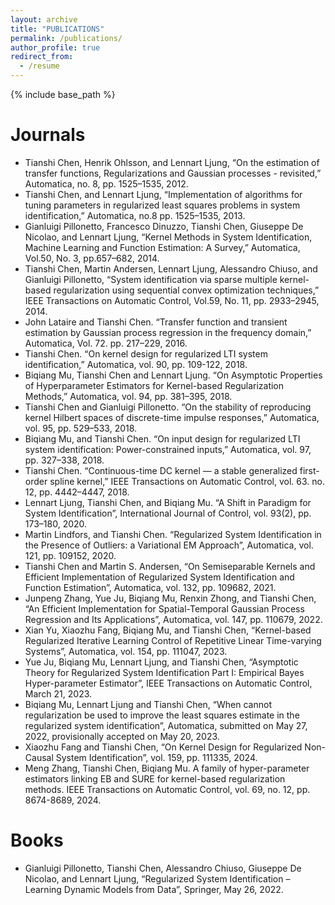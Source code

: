 ```yaml
---
layout: archive
title: "PUBLICATIONS"
permalink: /publications/
author_profile: true
redirect_from:
  - /resume
---
```


{% include base_path %}

Journals
======
* Tianshi Chen, Henrik Ohlsson, and Lennart Ljung, “On the estimation of transfer functions, Regularizations and Gaussian processes - revisited,” Automatica, no. 8, pp. 1525–1535, 2012.
* Tianshi Chen, and Lennart Ljung, “Implementation of algorithms for tuning parameters in regularized least squares problems in system identification,” Automatica, no.8 pp. 1525–1535, 2013.
* Gianluigi Pillonetto, Francesco Dinuzzo, Tianshi Chen, Giuseppe De Nicolao, and Lennart Ljung, “Kernel Methods in System Identification, Machine Learning and Function Estimation: A Survey,” Automatica, Vol.50, No. 3, pp.657–682, 2014.
* Tianshi Chen, Martin Andersen, Lennart Ljung, Alessandro Chiuso, and Gianluigi Pillonetto, “System identification via sparse multiple kernel-based regularization using sequential convex optimization techniques,” IEEE Transactions on Automatic Control, Vol.59, No. 11, pp. 2933–2945, 2014.
* John Lataire and Tianshi Chen. “Transfer function and transient estimation by Gaussian process regression in the frequency domain,” Automatica, Vol. 72. pp. 217–229, 2016.
* Tianshi Chen. “On kernel design for regularized LTI system identification,” Automatica, vol. 90, pp. 109-122, 2018.
* Biqiang Mu, Tianshi Chen and Lennart Ljung. “On Asymptotic Properties of Hyperparameter Estimators for Kernel-based Regularization Methods,” Automatica, vol. 94, pp. 381–395, 2018.
* Tianshi Chen and Gianluigi Pillonetto. “On the stability of reproducing kernel Hilbert spaces of discrete-time impulse responses,” Automatica, vol. 95, pp. 529–533, 2018.
* Biqiang Mu, and Tianshi Chen. “On input design for regularized LTI system identification: Power-constrained inputs,” Automatica, vol. 97, pp. 327–338, 2018.
* Tianshi Chen. “Continuous-time DC kernel — a stable generalized first-order spline kernel,” IEEE Transactions on Automatic Control, vol. 63. no. 12, pp. 4442–4447, 2018.
* Lennart Ljung, Tianshi Chen, and Biqiang Mu. “A Shift in Paradigm for System Identification”, International Journal of Control, vol. 93(2), pp. 173–180, 2020.
* Martin Lindfors, and Tianshi Chen. “Regularized System Identification in the Presence of Outliers: a Variational EM Approach”, Automatica, vol. 121, pp. 109152, 2020.
* Tianshi Chen and Martin S. Andersen, “On Semiseparable Kernels and Efficient Implementation of Regularized System Identification and Function Estimation”, Automatica, vol. 132, pp. 109682, 2021.
* Junpeng Zhang, Yue Ju, Biqiang Mu, Renxin Zhong, and Tianshi Chen, “An Efficient Implementation for Spatial-Temporal Gaussian Process Regression and Its Applications”, Automatica, vol. 147, pp. 110679, 2022.
* Xian Yu, Xiaozhu Fang, Biqiang Mu, and Tianshi Chen, “Kernel-based Regularized Iterative Learning Control of Repetitive Linear Time-varying Systems”, Automatica, vol. 154, pp. 111047, 2023.
* Yue Ju, Biqiang Mu, Lennart Ljung, and Tianshi Chen, “Asymptotic Theory for Regularized System Identification Part I: Empirical Bayes Hyper-parameter Estimator”, IEEE Transactions on Automatic Control, March 21, 2023.
* Biqiang Mu, Lennart Ljung and Tianshi Chen, “When cannot regularization be used to improve the least squares estimate in the regularized system identification”, Automatica, submitted on May 27, 2022, provisionally accepted on May 20, 2023.
* Xiaozhu Fang and Tianshi Chen, “On Kernel Design for Regularized Non-Causal System Identification”, vol. 159, pp. 111335, 2024.
* Meng Zhang, Tianshi Chen, Biqiang Mu. A family of hyper-parameter estimators linking EB and SURE for kernel-based regularization methods. IEEE Transactions on Automatic Control, vol. 69, no. 12, pp. 8674-8689, 2024.

Books
======
* Gianluigi Pillonetto, Tianshi Chen, Alessandro Chiuso, Giuseppe De Nicolao, and Lennart Ljung, “Regularized System Identification – Learning Dynamic Models from Data”, Springer, May 26, 2022.
  
